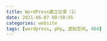 ```yaml
---
title: WordPress建立记录（1）
date: 2021-06-07 00:50:55
categories: website
tags: [wordpress, php, 虚拟空间, 404]
---
```


<!--more-->
